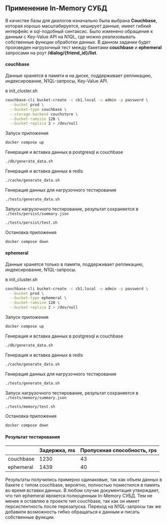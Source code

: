 ## Применение In-Memory СУБД
В качестве базы для диалогов изначально была выбрана **Couchbase**, которая хорошо масштабируется, 
кеширует данные, имеет гибкий интерфейс и sql-подобный синтаксис. Было изменено обращение к данным 
с Key-Value API на N1QL, где можно реализовывать собственные функции обработки данных. В данном задании будет 
произведен нагрузочный тест между бакетами **couchbase** и **ephemeral** запросами на роут **/dialog/{friend_id}/list**.

#### couchbase
Данные хранятся в памяти и на диске, поддерживает репликацию, индексирование, N1QL-запросы, Key-Value API.

в init_cluster.sh
```sh
couchbase-cli bucket-create -c cb1.local -u admin -p password \
  --bucket prod \
  --bucket-type couchbase \
  --storage-backend couchstore \
  --bucket-ramsize 128 \
  --bucket-replica 2 > /dev/null
```

Запуск приложения
```sh
docker compose up
```

Генерация и вставка данных в postgresql и couchbase
```sh
./db/generate_data.sh
```

Генерация и вставка данных в redis 
```sh
./cache/generate_data.sh
```

Генерация данных для нагрузочного тестирования
```sh
./tests/generate_data.sh
```

Запуск нагрузочного тестирование, результат сохраняется в `./tests/persist/summary.json`
```sh
./tests/persist/test.sh
```

Остановка приложения
```sh
docker compose down
```

#### ephemeral
Данные хранятся только в памяти, поддерживает репликацию, индексирование, N1QL-запросы.

в init_cluster.sh
```sh
couchbase-cli bucket-create -c cb1.local -u admin -p password \
  --bucket prod \
  --bucket-type ephemeral \
  --bucket-ramsize 128 \
  --bucket-replica 2 > /dev/null
```

Запуск приложения
```sh
docker compose up
```

Генерация и вставка данных в postgresql и couchbase
```sh
./db/generate_data.sh
```

Генерация и вставка данных в redis 
```sh
./cache/generate_data.sh
```

Генерация данных для нагрузочного тестирования
```sh
./tests/generate_data.sh
```

Запуск нагрузочного тестирование, результат сохраняется в `./tests/memory/summary.json`
```sh
./tests/memory/test.sh
```

Остановка приложения
```sh
docker compose down
```

#### Результат тестирования
|                    | Задержка, ms | Пропускная способность, rps |
|--------------------|--------------|-----------------------------|
| couchbase          | 1230         | 43                          |
| ephemeral          | 1439         | 40                          |

Результаты получились примерно одинаковые, так как объем данных в бакете с типом couchbase, вероятно, 
полностью поместился в память во время вставки данных. В любом случае документация утверждает, что тип ephemeral 
является полноценным In-Memory СУБД. Тем не менее я оставляю в проекте тип couchbase, так как он имеет 
персистентность после перезапуска. Переход на N1QL-запросы так же добавили возможность гибко обращаться к данным и
писать собственные функции.